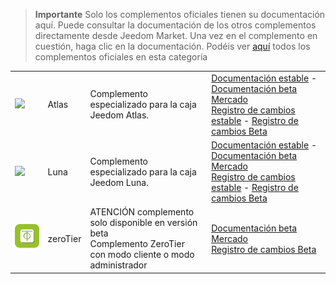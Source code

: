 
>**Importante**
>Solo los complementos oficiales tienen su documentación aquí. Puede consultar la documentación de los otros complementos directamente desde Jeedom Market. Una vez en el complemento en cuestión, haga clic en la documentación.
>Podéis ver [aquí](https://market.jeedom.com/index.php?v=d&p=market&type=plugin&categorie=home+automation+protocol) todos los complementos oficiales en esta categoría


| | | | |
|--- | --- | --- | ---|
|<img src="atlas/atlas_icon.png" class="pluginLogo" width="100" />|Atlas|Complemento especializado para la caja Jeedom Atlas.|[Documentación estable](atlas/index.md) - [Documentación beta](atlas/beta/index.md)<br/>[Mercado](https://market.jeedom.com/index.php?v=d&p=market_display&id=4195)<br/>[Registro de cambios estable](atlas/changelog.md) - [Registro de cambios Beta](atlas/beta/changelog.md)|
|<img src="luna/luna_icon.png" class="pluginLogo" width="100" />|Luna|Complemento especializado para la caja Jeedom Luna.|[Documentación estable](luna/index.md) - [Documentación beta](luna/beta/index.md)<br/>[Mercado](https://market.jeedom.com/index.php?v=d&p=market_display&id=4346)<br/>[Registro de cambios estable](luna/changelog.md) - [Registro de cambios Beta](luna/beta/changelog.md)|
|<img src="zeroTier/beta/zeroTier_icon.png" class="pluginLogo" width="100" />|zeroTier|ATENCIÓN complemento solo disponible en versión beta<br/>Complemento ZeroTier con modo cliente o modo administrador|[Documentación beta](zeroTier/beta/index.md)<br/>[Mercado](https://market.jeedom.com/index.php?v=d&p=market_display&id=4518)<br/>[Registro de cambios Beta](zeroTier/beta/changelog.md)|
